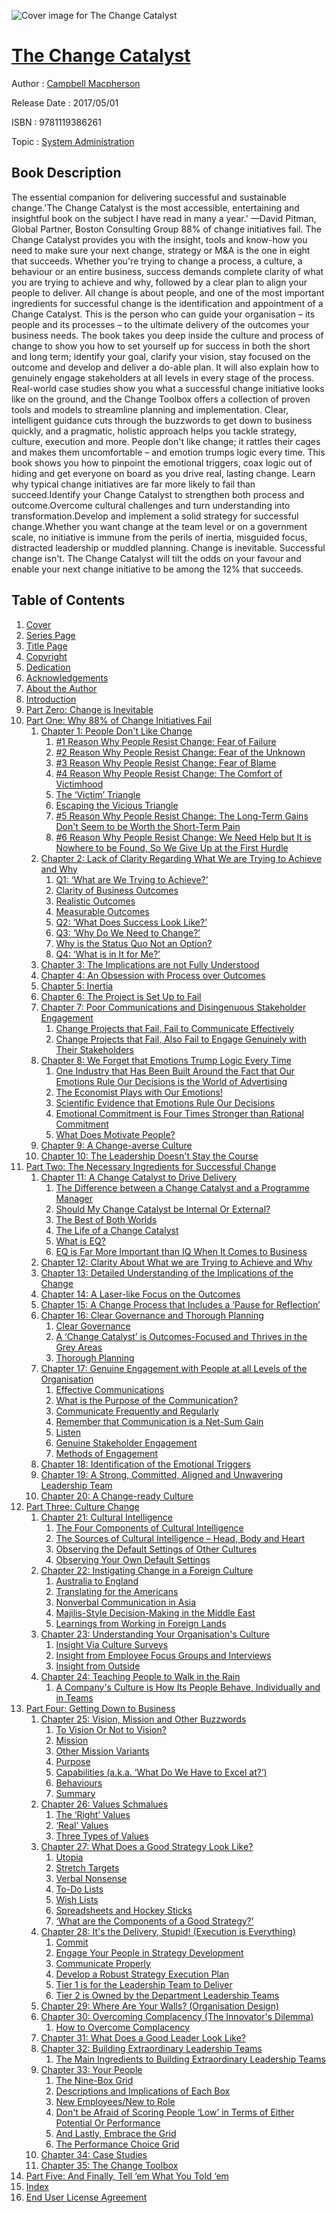 ![Cover image for The Change Catalyst](https://imgdetail.ebookreading.net/cover/cover/system_admin/EB9781119386261.jpg)

[The Change Catalyst](https://ebookreading.net/view/book/The+Change+Catalyst-EB9781119386261_1.html "The Change Catalyst")
====================================================================================================================

Author : [Campbell Macpherson](https://ebookreading.net/search/author/Campbell+Macpherson)

Release Date : 2017/05/01

ISBN : 9781119386261

Topic : [System Administration](https://ebookreading.net/search/category/system-administration)

Book Description
-----------------

The essential companion for delivering successful and sustainable change.'The Change Catalyst is the most accessible, entertaining and insightful book on the subject I have read in many a year.' —David Pitman, Global Partner, Boston Consulting Group 
88% of change initiatives fail. The Change Catalyst provides you with the insight, tools and know-how you need to make sure your next change, strategy or M&amp;A is the one in eight that succeeds. 
Whether you're trying to change a process, a culture, a behaviour or an entire business, success demands complete clarity of what you are trying to achieve and why, followed by a clear plan to align your people to deliver. All change is about people, and one of the most important ingredients for successful change is the identification and appointment of a Change Catalyst. This is the person who can guide your organisation – its people and its processes – to the ultimate delivery of the outcomes your business needs. 
The book takes you deep inside the culture and process of change to show you how to set yourself up for success in both the short and long term; identify your goal, clarify your vision, stay focused on the outcome and develop and deliver a do-able plan. It will also explain how to genuinely engage stakeholders at all levels in every stage of the process. Real-world case studies show you what a successful change initiative looks like on the ground, and the Change Toolbox offers a collection of proven tools and models to streamline planning and implementation. Clear, intelligent guidance cuts through the buzzwords to get down to business quickly, and a pragmatic, holistic approach helps you tackle strategy, culture, execution and more. 
People don't like change; it rattles their cages and makes them uncomfortable – and emotion trumps logic every time. This book shows you how to pinpoint the emotional triggers, coax logic out of hiding and get everyone on board as you drive real, lasting change. 
Learn why typical change initiatives are far more likely to fail than succeed.Identify your Change Catalyst to strengthen both process and outcome.Overcome cultural challenges and turn understanding into transformation.Develop and implement a solid strategy for successful change.Whether you want change at the team level or on a government scale, no initiative is immune from the perils of inertia, misguided focus, distracted leadership or muddled planning. Change is inevitable. Successful change isn't. 
The Change Catalyst will tilt the odds on your favour and enable your next change initiative to be among the 12% that succeeds.
              
Table of Contents
-----------------

1. [Cover](https://ebookreading.net/view/book/The+Change+Catalyst-EB9781119386261_1.html#coverstart)
1. [Series Page](https://ebookreading.net/view/book/The+Change+Catalyst-EB9781119386261_3.html#seriesstart)
1. [Title Page](https://ebookreading.net/view/book/The+Change+Catalyst-EB9781119386261_4.html#titlepage)
1. [Copyright](https://ebookreading.net/view/book/The+Change+Catalyst-EB9781119386261_5.html#copyright)
1. [Dedication](https://ebookreading.net/view/book/The+Change+Catalyst-EB9781119386261_6.html#dedication)
1. [Acknowledgements](https://ebookreading.net/view/book/The+Change+Catalyst-EB9781119386261_7.html#start)
1. [About the Author](https://ebookreading.net/view/book/The+Change+Catalyst-EB9781119386261_8.html#start)
1. [Introduction](https://ebookreading.net/view/book/The+Change+Catalyst-EB9781119386261_9.html#start)
1. [Part Zero: Change is Inevitable](https://ebookreading.net/view/book/The+Change+Catalyst-EB9781119386261_10.html#part)
1. [Part One: Why 88% of Change Initiatives Fail](https://ebookreading.net/view/book/The+Change+Catalyst-EB9781119386261_11.html#part)
    1. [Chapter 1: People Don&#39;t Like Change](https://ebookreading.net/view/book/The+Change+Catalyst-EB9781119386261_12.html#start)
        1. [#1 Reason Why People Resist Change: Fear of Failure](https://ebookreading.net/view/book/The+Change+Catalyst-EB9781119386261_12.html#c01anchor-1)
        1. [#2 Reason Why People Resist Change: Fear of the Unknown](https://ebookreading.net/view/book/The+Change+Catalyst-EB9781119386261_12.html#c01anchor-2)
        1. [#3 Reason Why People Resist Change: Fear of Blame](https://ebookreading.net/view/book/The+Change+Catalyst-EB9781119386261_12.html#c01anchor-3)
        1. [#4 Reason Why People Resist Change: The Comfort of Victimhood](https://ebookreading.net/view/book/The+Change+Catalyst-EB9781119386261_12.html#c01anchor-4)
        1. [The ‘Victim’ Triangle](https://ebookreading.net/view/book/The+Change+Catalyst-EB9781119386261_12.html#c01anchor-5)
        1. [Escaping the Vicious Triangle](https://ebookreading.net/view/book/The+Change+Catalyst-EB9781119386261_12.html#c01anchor-6)
        1. [#5 Reason Why People Resist Change: The Long-Term Gains Don&#39;t Seem to be Worth the Short-Term Pain](https://ebookreading.net/view/book/The+Change+Catalyst-EB9781119386261_12.html#c01anchor-7)
        1. [#6 Reason Why People Resist Change: We Need Help but It is Nowhere to be Found, So We Give Up at the First Hurdle](https://ebookreading.net/view/book/The+Change+Catalyst-EB9781119386261_12.html#c01anchor-8)
    1. [Chapter 2: Lack of Clarity Regarding What We are Trying to Achieve and Why](https://ebookreading.net/view/book/The+Change+Catalyst-EB9781119386261_13.html#start)
        1. [Q1: ‘What are We Trying to Achieve?’](https://ebookreading.net/view/book/The+Change+Catalyst-EB9781119386261_13.html#c02anchor-1)
        1. [Clarity of Business Outcomes](https://ebookreading.net/view/book/The+Change+Catalyst-EB9781119386261_13.html#c02anchor-2)
        1. [Realistic Outcomes](https://ebookreading.net/view/book/The+Change+Catalyst-EB9781119386261_13.html#c02anchor-3)
        1. [Measurable Outcomes](https://ebookreading.net/view/book/The+Change+Catalyst-EB9781119386261_13.html#c02anchor-4)
        1. [Q2: ‘What Does Success Look Like?’](https://ebookreading.net/view/book/The+Change+Catalyst-EB9781119386261_13.html#c02anchor-5)
        1. [Q3: ‘Why Do We Need to Change?’](https://ebookreading.net/view/book/The+Change+Catalyst-EB9781119386261_13.html#c02anchor-6)
        1. [Why is the Status Quo Not an Option?](https://ebookreading.net/view/book/The+Change+Catalyst-EB9781119386261_13.html#c02anchor-7)
        1. [Q4: ‘What is in It for Me?’](https://ebookreading.net/view/book/The+Change+Catalyst-EB9781119386261_13.html#c02anchor-8)
    1. [Chapter 3: The Implications are not Fully Understood](https://ebookreading.net/view/book/The+Change+Catalyst-EB9781119386261_14.html#start)
    1. [Chapter 4: An Obsession with Process over Outcomes](https://ebookreading.net/view/book/The+Change+Catalyst-EB9781119386261_15.html#start)
    1. [Chapter 5: Inertia](https://ebookreading.net/view/book/The+Change+Catalyst-EB9781119386261_16.html#start)
    1. [Chapter 6: The Project is Set Up to Fail](https://ebookreading.net/view/book/The+Change+Catalyst-EB9781119386261_17.html#start)
    1. [Chapter 7: Poor Communications and Disingenuous Stakeholder Engagement](https://ebookreading.net/view/book/The+Change+Catalyst-EB9781119386261_18.html#start)
        1. [Change Projects that Fail, Fail to Communicate Effectively](https://ebookreading.net/view/book/The+Change+Catalyst-EB9781119386261_18.html#c07anchor-1)
        1. [Change Projects that Fail, Also Fail to Engage Genuinely with Their Stakeholders](https://ebookreading.net/view/book/The+Change+Catalyst-EB9781119386261_18.html#c07anchor-2)
    1. [Chapter 8: We Forget that Emotions Trump Logic Every Time](https://ebookreading.net/view/book/The+Change+Catalyst-EB9781119386261_19.html#start)
        1. [One Industry that Has Been Built Around the Fact that Our Emotions Rule Our Decisions is the World of Advertising](https://ebookreading.net/view/book/The+Change+Catalyst-EB9781119386261_19.html#c08anchor-1)
        1. [The Economist Plays with Our Emotions!](https://ebookreading.net/view/book/The+Change+Catalyst-EB9781119386261_19.html#c08anchor-2)
        1. [Scientific Evidence that Emotions Rule Our Decisions](https://ebookreading.net/view/book/The+Change+Catalyst-EB9781119386261_19.html#c08anchor-3)
        1. [Emotional Commitment is Four Times Stronger than Rational Commitment](https://ebookreading.net/view/book/The+Change+Catalyst-EB9781119386261_19.html#c08anchor-4)
        1. [What Does Motivate People?](https://ebookreading.net/view/book/The+Change+Catalyst-EB9781119386261_19.html#c08anchor-5)
    1. [Chapter 9: A Change-averse Culture](https://ebookreading.net/view/book/The+Change+Catalyst-EB9781119386261_20.html#start)
    1. [Chapter 10: The Leadership Doesn&#39;t Stay the Course](https://ebookreading.net/view/book/The+Change+Catalyst-EB9781119386261_21.html#start)
1. [Part Two: The Necessary Ingredients for Successful Change](https://ebookreading.net/view/book/The+Change+Catalyst-EB9781119386261_22.html#part)
    1. [Chapter 11: A Change Catalyst to Drive Delivery](https://ebookreading.net/view/book/The+Change+Catalyst-EB9781119386261_23.html#start)
        1. [The Difference between a Change Catalyst and a Programme Manager](https://ebookreading.net/view/book/The+Change+Catalyst-EB9781119386261_23.html#c11anchor-1)
        1. [Should My Change Catalyst be Internal Or External?](https://ebookreading.net/view/book/The+Change+Catalyst-EB9781119386261_23.html#c11anchor-2)
        1. [The Best of Both Worlds](https://ebookreading.net/view/book/The+Change+Catalyst-EB9781119386261_23.html#c11anchor-3)
        1. [The Life of a Change Catalyst](https://ebookreading.net/view/book/The+Change+Catalyst-EB9781119386261_23.html#c11anchor-4)
        1. [What is EQ?](https://ebookreading.net/view/book/The+Change+Catalyst-EB9781119386261_23.html#c11anchor-5)
        1. [EQ is Far More Important than IQ When It Comes to Business](https://ebookreading.net/view/book/The+Change+Catalyst-EB9781119386261_23.html#c11anchor-6)
    1. [Chapter 12: Clarity About What we are Trying to Achieve and Why](https://ebookreading.net/view/book/The+Change+Catalyst-EB9781119386261_24.html#start)
    1. [Chapter 13: Detailed Understanding of the Implications of the Change](https://ebookreading.net/view/book/The+Change+Catalyst-EB9781119386261_25.html#start)
    1. [Chapter 14: A Laser-like Focus on the Outcomes](https://ebookreading.net/view/book/The+Change+Catalyst-EB9781119386261_26.html#start)
    1. [Chapter 15: A Change Process that Includes a ‘Pause for Reflection’](https://ebookreading.net/view/book/The+Change+Catalyst-EB9781119386261_27.html#start)
    1. [Chapter 16: Clear Governance and Thorough Planning](https://ebookreading.net/view/book/The+Change+Catalyst-EB9781119386261_28.html#start)
        1. [Clear Governance](https://ebookreading.net/view/book/The+Change+Catalyst-EB9781119386261_28.html#c16anchor-1)
        1. [A ‘Change Catalyst’ is Outcomes-Focused and Thrives in the Grey Areas](https://ebookreading.net/view/book/The+Change+Catalyst-EB9781119386261_28.html#c16anchor-2)
        1. [Thorough Planning](https://ebookreading.net/view/book/The+Change+Catalyst-EB9781119386261_28.html#c16anchor-3)
    1. [Chapter 17: Genuine Engagement with People at all Levels of the Organisation](https://ebookreading.net/view/book/The+Change+Catalyst-EB9781119386261_29.html#start)
        1. [Effective Communications](https://ebookreading.net/view/book/The+Change+Catalyst-EB9781119386261_29.html#c17anchor-1)
        1. [What is the Purpose of the Communication?](https://ebookreading.net/view/book/The+Change+Catalyst-EB9781119386261_29.html#c17anchor-2)
        1. [Communicate Frequently and Regularly](https://ebookreading.net/view/book/The+Change+Catalyst-EB9781119386261_29.html#c17anchor-3)
        1. [Remember that Communication is a Net-Sum Gain](https://ebookreading.net/view/book/The+Change+Catalyst-EB9781119386261_29.html#c17anchor-4)
        1. [Listen](https://ebookreading.net/view/book/The+Change+Catalyst-EB9781119386261_29.html#c17anchor-5)
        1. [Genuine Stakeholder Engagement](https://ebookreading.net/view/book/The+Change+Catalyst-EB9781119386261_29.html#c17anchor-6)
        1. [Methods of Engagement](https://ebookreading.net/view/book/The+Change+Catalyst-EB9781119386261_29.html#c17anchor-7)
    1. [Chapter 18: Identification of the Emotional Triggers](https://ebookreading.net/view/book/The+Change+Catalyst-EB9781119386261_30.html#start)
    1. [Chapter 19: A Strong, Committed, Aligned and Unwavering Leadership Team](https://ebookreading.net/view/book/The+Change+Catalyst-EB9781119386261_31.html#start)
    1. [Chapter 20: A Change-ready Culture](https://ebookreading.net/view/book/The+Change+Catalyst-EB9781119386261_32.html#start)
1. [Part Three: Culture Change](https://ebookreading.net/view/book/The+Change+Catalyst-EB9781119386261_33.html#part)
    1. [Chapter 21: Cultural Intelligence](https://ebookreading.net/view/book/The+Change+Catalyst-EB9781119386261_34.html#start)
        1. [The Four Components of Cultural Intelligence](https://ebookreading.net/view/book/The+Change+Catalyst-EB9781119386261_34.html#c21anchor-1)
        1. [The Sources of Cultural Intelligence – Head, Body and Heart](https://ebookreading.net/view/book/The+Change+Catalyst-EB9781119386261_34.html#c21anchor-2)
        1. [Observing the Default Settings of Other Cultures](https://ebookreading.net/view/book/The+Change+Catalyst-EB9781119386261_34.html#c21anchor-3)
        1. [Observing Your Own Default Settings](https://ebookreading.net/view/book/The+Change+Catalyst-EB9781119386261_34.html#c21anchor-4)
    1. [Chapter 22: Instigating Change in a Foreign Culture](https://ebookreading.net/view/book/The+Change+Catalyst-EB9781119386261_35.html#start)
        1. [Australia to England](https://ebookreading.net/view/book/The+Change+Catalyst-EB9781119386261_35.html#c22anchor-1)
        1. [Translating for the Americans](https://ebookreading.net/view/book/The+Change+Catalyst-EB9781119386261_35.html#c22anchor-2)
        1. [Nonverbal Communication in Asia](https://ebookreading.net/view/book/The+Change+Catalyst-EB9781119386261_35.html#c22anchor-3)
        1. [Majilis-Style Decision-Making in the Middle East](https://ebookreading.net/view/book/The+Change+Catalyst-EB9781119386261_35.html#c22anchor-4)
        1. [Learnings from Working in Foreign Lands](https://ebookreading.net/view/book/The+Change+Catalyst-EB9781119386261_35.html#c22anchor-5)
    1. [Chapter 23: Understanding Your Organisation&#39;s Culture](https://ebookreading.net/view/book/The+Change+Catalyst-EB9781119386261_36.html#start)
        1. [Insight Via Culture Surveys](https://ebookreading.net/view/book/The+Change+Catalyst-EB9781119386261_36.html#c23anchor-1)
        1. [Insight from Employee Focus Groups and Interviews](https://ebookreading.net/view/book/The+Change+Catalyst-EB9781119386261_36.html#c23anchor-2)
        1. [Insight from Outside](https://ebookreading.net/view/book/The+Change+Catalyst-EB9781119386261_36.html#c23anchor-3)
    1. [Chapter 24: Teaching People to Walk in the Rain](https://ebookreading.net/view/book/The+Change+Catalyst-EB9781119386261_37.html#start)
        1. [A Company&#39;s Culture is How Its People Behave, Individually and in Teams](https://ebookreading.net/view/book/The+Change+Catalyst-EB9781119386261_37.html#c24anchor-1)
1. [Part Four: Getting Down to Business](https://ebookreading.net/view/book/The+Change+Catalyst-EB9781119386261_38.html#part)
    1. [Chapter 25: Vision, Mission and Other Buzzwords](https://ebookreading.net/view/book/The+Change+Catalyst-EB9781119386261_39.html#start)
        1. [To Vision Or Not to Vision?](https://ebookreading.net/view/book/The+Change+Catalyst-EB9781119386261_39.html#c25anchor-1)
        1. [Mission](https://ebookreading.net/view/book/The+Change+Catalyst-EB9781119386261_39.html#c25anchor-2)
        1. [Other Mission Variants](https://ebookreading.net/view/book/The+Change+Catalyst-EB9781119386261_39.html#c25anchor-3)
        1. [Purpose](https://ebookreading.net/view/book/The+Change+Catalyst-EB9781119386261_39.html#c25anchor-4)
        1. [Capabilities (a.k.a. ‘What Do We Have to Excel at?’)](https://ebookreading.net/view/book/The+Change+Catalyst-EB9781119386261_39.html#c25anchor-5)
        1. [Behaviours](https://ebookreading.net/view/book/The+Change+Catalyst-EB9781119386261_39.html#c25anchor-6)
        1. [Summary](https://ebookreading.net/view/book/The+Change+Catalyst-EB9781119386261_39.html#c25anchor-7)
    1. [Chapter 26: Values Schmalues](https://ebookreading.net/view/book/The+Change+Catalyst-EB9781119386261_40.html#start)
        1. [The ‘Right’ Values](https://ebookreading.net/view/book/The+Change+Catalyst-EB9781119386261_40.html#c26anchor-1)
        1. [‘Real’ Values](https://ebookreading.net/view/book/The+Change+Catalyst-EB9781119386261_40.html#c26anchor-2)
        1. [Three Types of Values](https://ebookreading.net/view/book/The+Change+Catalyst-EB9781119386261_40.html#c26anchor-3)
    1. [Chapter 27: What Does a Good Strategy Look Like?](https://ebookreading.net/view/book/The+Change+Catalyst-EB9781119386261_41.html#start)
        1. [Utopia](https://ebookreading.net/view/book/The+Change+Catalyst-EB9781119386261_41.html#c27anchor-1)
        1. [Stretch Targets](https://ebookreading.net/view/book/The+Change+Catalyst-EB9781119386261_41.html#c27anchor-2)
        1. [Verbal Nonsense](https://ebookreading.net/view/book/The+Change+Catalyst-EB9781119386261_41.html#c27anchor-3)
        1. [To-Do Lists](https://ebookreading.net/view/book/The+Change+Catalyst-EB9781119386261_41.html#c27anchor-4)
        1. [Wish Lists](https://ebookreading.net/view/book/The+Change+Catalyst-EB9781119386261_41.html#c27anchor-5)
        1. [Spreadsheets and Hockey Sticks](https://ebookreading.net/view/book/The+Change+Catalyst-EB9781119386261_41.html#c27anchor-6)
        1. [‘What are the Components of a Good Strategy?’](https://ebookreading.net/view/book/The+Change+Catalyst-EB9781119386261_41.html#c27anchor-7)
    1. [Chapter 28: It&#39;s the Delivery, Stupid! (Execution is Everything)](https://ebookreading.net/view/book/The+Change+Catalyst-EB9781119386261_42.html#start)
        1. [Commit](https://ebookreading.net/view/book/The+Change+Catalyst-EB9781119386261_42.html#c28anchor-1)
        1. [Engage Your People in Strategy Development](https://ebookreading.net/view/book/The+Change+Catalyst-EB9781119386261_42.html#c28anchor-2)
        1. [Communicate Properly](https://ebookreading.net/view/book/The+Change+Catalyst-EB9781119386261_42.html#c28anchor-3)
        1. [Develop a Robust Strategy Execution Plan](https://ebookreading.net/view/book/The+Change+Catalyst-EB9781119386261_42.html#c28anchor-4)
        1. [Tier 1 is for the Leadership Team to Deliver](https://ebookreading.net/view/book/The+Change+Catalyst-EB9781119386261_42.html#c28anchor-5)
        1. [Tier 2 is Owned by the Department Leadership Teams](https://ebookreading.net/view/book/The+Change+Catalyst-EB9781119386261_42.html#c28anchor-6)
    1. [Chapter 29: Where Are Your Walls? (Organisation Design)](https://ebookreading.net/view/book/The+Change+Catalyst-EB9781119386261_43.html#start)
    1. [Chapter 30: Overcoming Complacency (The Innovator&#39;s Dilemma)](https://ebookreading.net/view/book/The+Change+Catalyst-EB9781119386261_44.html#start)
        1. [How to Overcome Complacency](https://ebookreading.net/view/book/The+Change+Catalyst-EB9781119386261_44.html#c30anchor-1)
    1. [Chapter 31: What Does a Good Leader Look Like?](https://ebookreading.net/view/book/The+Change+Catalyst-EB9781119386261_45.html#start)
    1. [Chapter 32: Building Extraordinary Leadership Teams](https://ebookreading.net/view/book/The+Change+Catalyst-EB9781119386261_46.html#start)
        1. [The Main Ingredients to Building Extraordinary Leadership Teams](https://ebookreading.net/view/book/The+Change+Catalyst-EB9781119386261_46.html#c32anchor-1)
    1. [Chapter 33: Your People](https://ebookreading.net/view/book/The+Change+Catalyst-EB9781119386261_47.html#start)
        1. [The Nine-Box Grid](https://ebookreading.net/view/book/The+Change+Catalyst-EB9781119386261_47.html#c33anchor-1)
        1. [Descriptions and Implications of Each Box](https://ebookreading.net/view/book/The+Change+Catalyst-EB9781119386261_47.html#c33anchor-2)
        1. [New Employees/New to Role](https://ebookreading.net/view/book/The+Change+Catalyst-EB9781119386261_47.html#c33anchor-3)
        1. [Don&#39;t be Afraid of Scoring People ‘Low’ in Terms of Either Potential Or Performance](https://ebookreading.net/view/book/The+Change+Catalyst-EB9781119386261_47.html#c33anchor-4)
        1. [And Lastly, Embrace the Grid](https://ebookreading.net/view/book/The+Change+Catalyst-EB9781119386261_47.html#c33anchor-5)
        1. [The Performance Choice Grid](https://ebookreading.net/view/book/The+Change+Catalyst-EB9781119386261_47.html#c33anchor-6)
    1. [Chapter 34: Case Studies](https://ebookreading.net/view/book/The+Change+Catalyst-EB9781119386261_48.html#start)
    1. [Chapter 35: The Change Toolbox](https://ebookreading.net/view/book/The+Change+Catalyst-EB9781119386261_49.html#start)
1. [Part Five: And Finally, Tell ‘em What You Told ‘em](https://ebookreading.net/view/book/The+Change+Catalyst-EB9781119386261_50.html#part)
1. [Index](https://ebookreading.net/view/book/The+Change+Catalyst-EB9781119386261_51.html#index)
1. [End User License Agreement](https://ebookreading.net/view/book/The+Change+Catalyst-EB9781119386261_53.html#eula)
